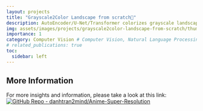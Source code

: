 ```yaml
---
layout: projects
title: "Grayscale2Color Landscape from scratch🌄"
description: AutoEncoder/U‑Net/Transformer colorizes grayscale landscapes via Lab* prediction.
img: assets/images/projects/grayscale2color-landscape-from-scratch/thumbnail.jpg
importance: 1
category: Computer Vision # Computer Vision, Natural Language Processing, Audio, Reinforcement Learning, Tabular
# related_publications: true
toc:
  sidebar: left
---
```

<!-- Load Data from GitHUb Repository -->

<!-- Include marked.js for Markdown parsing -->
<script src="https://cdn.jsdelivr.net/npm/marked/marked.min.js"></script>

<!-- Container for README content -->
<div id="readme-content"></div>

<script>
// Define repository
const github_repo = 'danhtran2mind/grayscale2color-landscape-from-scratch';

// Construct URLs dynamically using github_repo
const baseUrl = `https://github.com/${github_repo}/blob/main/`;
const imgUrl = `https://raw.githubusercontent.com/${github_repo}/refs/heads/main/`;
const repoUrl = `https://raw.githubusercontent.com/${github_repo}/`;

// Continue with the rest of the script (e.g., branch setup, replaceRelativePaths function, fetchReadme, etc.)  
const branch = 'main'; // Try 'main' first, fallback to 'master'

let readmeUrl = `${repoUrl}${branch}/README.md`;

// Function to replace relative paths with absolute paths
function replaceRelativePaths(content, baseUrl, imgUrl) {
  const normalizedBaseUrl = baseUrl.endsWith('/') ? baseUrl : `${baseUrl}/`;
  const normalizedImgUrl = imgUrl.endsWith('/') ? imgUrl : `${imgUrl}/`;
  return content
    .replace(/\[([^\]]*)\]\((?!http)([^)]+)\)/g, (match, text, path) => {
      const cleanPath = path.replace(/^\.\//, '').replace(/^\//, '');
      return `[${text}](${normalizedBaseUrl}${cleanPath})`;
    })
    .replace(/!\[(.*?)\]\((?!http)(.*?)\)/g, (match, alt, path) => {
      const cleanPath = path.replace(/^\.\//, '').replace(/^\//, '');
      return `![${alt}](${normalizedImgUrl}${cleanPath})`;
    })
    .replace(/<img src="(?!http)([^"]+)"/g, (match, path) => {
      const cleanPath = path.replace(/^\.\//, '').replace(/^\//, '');
      return `<img src="${normalizedImgUrl}${cleanPath}"`;
    })
    .replace(/<a href="(?!http)([^"]+)"/g, (match, path) => {
      const cleanPath = path.replace(/^\.\//, '').replace(/^\//, '');
      return `<a href="${normalizedBaseUrl}${cleanPath}"`;
    });
}

// Function to fetch README with fallback to 'master' branch
function fetchReadme() {
  fetch(readmeUrl)
    .then(response => {
      console.log('Fetching README from:', readmeUrl);
      if (!response.ok) {
        if (response.status === 404 && branch === 'main') {
          console.warn(`README not found on 'main' branch, trying 'master' branch...`);
          readmeUrl = `${repoUrl}master/README.md`;
          return fetch(readmeUrl);
        }
        throw new Error(`Failed to fetch README: ${response.status} (${response.statusText})`);
      }
      return response.text();
    })
    .then(data => {
      if (!data) throw new Error('Empty README content');
      const absoluteData = replaceRelativePaths(data, baseUrl, imgUrl);
      const markdownHtml = marked.parse(absoluteData);
      const readmeContentDiv = document.getElementById('readme-content');
      readmeContentDiv.innerHTML = markdownHtml;

      // Add table-hover class to all tables
      const tables = readmeContentDiv.getElementsByTagName('table');
      for (let table of tables) {
        table.classList.add('table-hover');
      }

      // Add styles to images (uncommented and refined)
      const images = readmeContentDiv.getElementsByTagName('img');
      for (let img of images) {
        img.style.maxWidth = '50rem';
        img.style.height = 'auto';
      }
    })
    .catch(error => {
      console.error('Error fetching README:', error);
      document.getElementById('readme-content').innerHTML = `
        <p>Error loading README content: ${error.message}</p>
        <p>Please verify the repository at <a href="https://github.com/${github_repo}">GitHub</a>.</p>
        <p>Check if README.md exists in the 'main' or 'master' branch.</p>
      `;
    });
}

// Execute fetch
fetchReadme();
</script>

## More Information

For more insights and information, please take a look at this link: [![GitHub Repo - danhtran2mind/Anime-Super-Resolution](https://img.shields.io/badge/GitHub_Repo-danhtran2mind%2Fgrayscale2color--landscape--from--scratch-blue?logo=github)](https://github.com/danhtran2mind/grayscale2color-landscape-from-scratch)